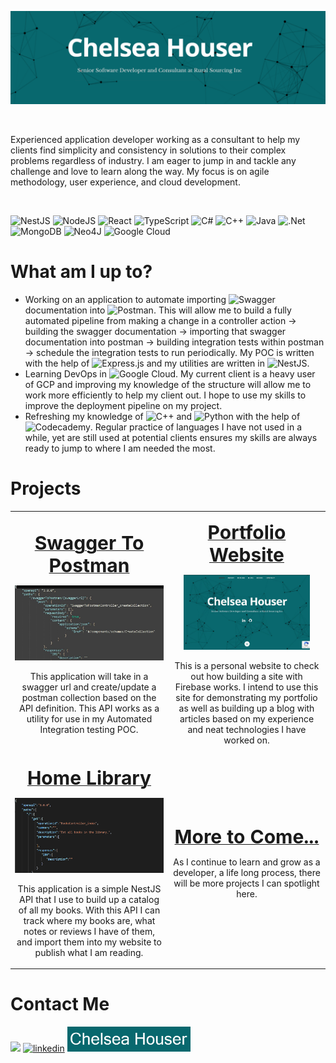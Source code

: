 ![Senior Software Developer](images/banner.png)
<p>&nbsp;</p>
Experienced application developer working as a consultant to help my clients find simplicity and consistency in solutions to their complex problems regardless of industry. I am eager to jump in and tackle any challenge and love to learn along the way. My focus is on agile methodology, user experience, and cloud development.
<p>&nbsp;</p>

![NestJS](https://img.shields.io/badge/nestjs-%23E0234E.svg?style=for-the-badge&logo=nestjs&logoColor=white) ![NodeJS](https://img.shields.io/badge/node.js-6DA55F?style=for-the-badge&logo=node.js&logoColor=white) ![React](https://img.shields.io/badge/react-%2320232a.svg?style=for-the-badge&logo=react&logoColor=%2361DAFB) ![TypeScript](https://img.shields.io/badge/typescript-%23007ACC.svg?style=for-the-badge&logo=typescript&logoColor=white) ![C#](https://img.shields.io/badge/c%23-%23239120.svg?style=for-the-badge&logo=c-sharp&logoColor=white) ![C++](https://img.shields.io/badge/c++-%2300599C.svg?style=for-the-badge&logo=c%2B%2B&logoColor=white) ![Java](https://img.shields.io/badge/java-%23ED8B00.svg?style=for-the-badge&logo=java&logoColor=white) ![.Net](https://img.shields.io/badge/.NET-5C2D91?style=for-the-badge&logo=.net&logoColor=white) ![MongoDB](https://img.shields.io/badge/MongoDB-%234ea94b.svg?style=for-the-badge&logo=mongodb&logoColor=white) ![Neo4J](https://img.shields.io/badge/Neo4j-008CC1?style=for-the-badge&logo=neo4j&logoColor=white) ![Google Cloud](https://img.shields.io/badge/GoogleCloud-%234285F4.svg?style=for-the-badge&logo=google-cloud&logoColor=white)

# What am I up to?

- Working on an application to automate importing ![Swagger](https://img.shields.io/badge/-Swagger-%23Clojure?style=for-the-badge&logo=swagger&logoColor=white) documentation into ![Postman](https://img.shields.io/badge/Postman-FF6C37?style=for-the-badge&logo=postman&logoColor=white). This will allow me to build a fully automated pipeline from making a change in a controller action -> building the swagger documentation -> importing that swagger documentation into postman -> building integration tests within postman -> schedule the integration tests to run periodically. My POC is written with the help of ![Express.js](https://img.shields.io/badge/express.js-%23404d59.svg?style=for-the-badge&logo=express&logoColor=%2361DAFB) and my utilities are written in ![NestJS](https://img.shields.io/badge/nestjs-%23E0234E.svg?style=for-the-badge&logo=nestjs&logoColor=white).
- Learning DevOps in ![Google Cloud](https://img.shields.io/badge/GoogleCloud-%234285F4.svg?style=for-the-badge&logo=google-cloud&logoColor=white). My current client is a heavy user of GCP and improving my knowledge of the structure will allow me to work more efficiently to help my client out. I hope to use my skills to improve the deployment pipeline on my project.
- Refreshing my knowledge of ![C++](https://img.shields.io/badge/c++-%2300599C.svg?style=for-the-badge&logo=c%2B%2B&logoColor=white) and ![Python](https://img.shields.io/badge/python-3670A0?style=for-the-badge&logo=python&logoColor=ffdd54) with the help of ![Codecademy](https://img.shields.io/badge/Codecademy-FFF0E5?style=for-the-badge&logo=codecademy&logoColor=1F243A). Regular practice of languages I have not used in a while, yet are still used at potential clients ensures my skills are always ready to jump to where I am needed the most.

# Projects

<table width="100%" style="text-align:center">
 <tr>
    <td width="50%">
      <p><a href="https://github.com/chelseahouser/swaggerToPostman"><b style="font-size:30px">Swagger To Postman</b></a></p>
      <img src='images/swagger-to-postman.JPG' alt='swagger-to-postman' height='120' />
      <p>This application will take in a swagger url and create/update a postman collection based on the API definition. This API works as a utility for use in my Automated Integration testing POC.</p>
   </td>
    <td>
      <p><a href="https://github.com/chelseahouser/website"><b style="font-size:30px">Portfolio Website</b></a></p>
      <img src='images/website.JPG' alt='porfolio-website' height='120' />
      <p>This is a personal website to check out how building a site with Firebase works. I intend to use this site for demonstrating my portfolio as well as building up a blog with articles based on my experience and neat technologies I have worked on.</p>
   </td>
 </tr>
  <tr>
    <td width="50%">
      <p><a href="https://github.com/chelseahouser/home-library"><b style="font-size:30px">Home Library</b></a></p>
      <img src='images/home-library.png' alt='home-library' height='120' />
      <p>This application is a simple NestJS API that I use to build up a catalog of all my books. With this API I can track where my books are, what notes or reviews I have of them, and import them into my website to publish what I am reading.</p>
    </td>
    <td>
      <p><a href=""><b style="font-size:30px">More to Come...</b></a></p>
      <p>As I continue to learn and grow as a developer, a life long process, there will be more projects I can spotlight here.</p>
   </td>
 </tr>
</table>

# Contact Me

[<img src='https://img.shields.io/badge/Gmail-D14836?style=for-the-badge&logo=gmail&logoColor=white' height='40'>](mailto:contact@chelseahouser.com)
[<img src='https://img.shields.io/badge/linkedin-%230077B5.svg?style=for-the-badge&logo=linkedin&logoColor=white' alt='linkedin' height='40'>](https://www.linkedin.com/in/chelsea-houser/) [<img src='images/website-badge.png' alt='website' height='40'>](https://chelseahouser.com/)  
